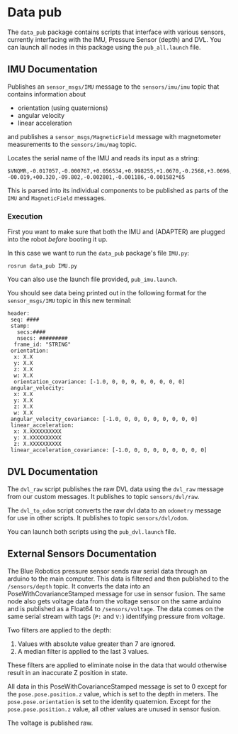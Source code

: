 # Data pub

The `data_pub` package contains scripts that interface with various sensors, currently interfacing with the IMU, Pressure Sensor (depth) and DVL. You can launch all nodes in this package using the `pub_all.launch` file.
## IMU Documentation

Publishes an `sensor_msgs/IMU` message to the `sensors/imu/imu` topic that contains information about
- orientation (using quaternions)
- angular velocity
- linear acceleration


and publishes a `sensor_msgs/MagneticField` message with magnetometer measurements to the `sensors/imu/mag` topic.

Locates the serial name of the IMU and reads its input as a string:

```
$VNQMR,-0.017057,-0.000767,+0.056534,+0.998255,+1.0670,-0.2568,+3.0696,
-00.019,+00.320,-09.802,-0.002801,-0.001186,-0.001582*65
```

This is parsed into its individual components to be published as parts of the `IMU` and `MagneticField` messages.

### Execution

First you want to make sure that both the IMU and (ADAPTER) are plugged into the robot *before* booting it up.

In this case we want to run the `data_pub` package's file `IMU.py`:
```
rosrun data_pub IMU.py
```
You can also use the launch file provided, `pub_imu.launch`.

You should see data being printed out in the following format for the `sensor_msgs/IMU` topic in this new terminal:

```
header:
 seq: ####
 stamp:
   secs:####
   nsecs: #########
  frame_id: "STRING"
 orientation:
  x: X.X
  y: X.X
  z: X.X
  w: X.X
  orientation_covariance: [-1.0, 0, 0, 0, 0, 0, 0, 0, 0]
 angular_velocity:
  x: X.X
  y: X.X
  z: X.X
  w: X.X
 angular_velocity_covariance: [-1.0, 0, 0, 0, 0, 0, 0, 0, 0]
 linear_acceleration:
  x: X.XXXXXXXXXX
  y: X.XXXXXXXXXX
  z: X.XXXXXXXXXX
 linear_acceleration_covariance: [-1.0, 0, 0, 0, 0, 0, 0, 0, 0]
 ```
## DVL Documentation
The `dvl_raw` script publishes the raw DVL data using the `dvl_raw` message from our custom messages. It publishes to topic `sensors/dvl/raw`.

The `dvl_to_odom` script converts the raw dvl data to an `odometry` message for use in other scripts. It publishes to topic `sensors/dvl/odom`.

You can launch both scripts using the `pub_dvl.launch` file.

## External Sensors Documentation

The Blue Robotics pressure sensor sends raw serial data through an arduino to the main computer. This data is filtered and then published to the `/sensors/depth` topic. It converts the data into an PoseWithCovarianceStamped message for use in sensor fusion. The same node also gets voltage data from the voltage sensor on the same arduino and is published as a Float64 to `/sensors/voltage`. The data comes on the same serial stream with tags (`P:` and `V:`) identifying pressure from voltage.

Two filters are applied to the depth:
1. Values with absolute value greater than 7 are ignored.
2. A median filter is applied to the last 3 values.

These filters are applied to eliminate noise in the data that would otherwise result in an inaccurate Z position in state.

All data in this PoseWithCovarianceStamped message is set to 0 except for the `pose.pose.position.z` value, which is set to the depth in meters. The `pose.pose.orientation` is set to the identity quaternion. Except for the `pose.pose.position.z` value, all other values are unused in sensor fusion.

The voltage is published raw.